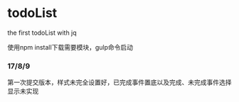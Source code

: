 # todoList
the first todoList with jq

使用npm install下载需要模块，gulp命令启动

### 17/8/9
第一次提交版本，样式未完全设置好，已完成事件置底以及完成、未完成事件选择显示未实现
